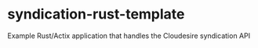 # syndication-rust-template
Example Rust/Actix application that handles the Cloudesire syndication API 
